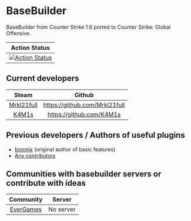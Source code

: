 # BaseBuilder
BaseBuilder from Counter Strike 1.6 ported to Counter Strike: Global Offensive.

| Action Status |
|:-------------:|
| [![Action Status](https://github.com/Mrkl21full/BaseBuilder/workflows/Compile%20with%20SourceMod/badge.svg)](https://github.com/Mrkl21full/BaseBuilder/actions) |

Current developers
---
| Steam | Github |
|:-----:|:------:|
| [Mrkl21full](https://steamcommunity.com/profiles/76561198191496115/) | https://github.com/Mrkl21full |
| [K4M1s](https://steamcommunity.com/profiles/76561198883965597/) | https://github.com/K4M1s |


Previous developers / Authors of useful plugins
---
- [boomix](https://steamcommunity.com/profiles/76561198071212797/) (original author of basic features)
- [Any contributors](https://github.com/Mrkl21full/BaseBuilder/graphs/contributors)


Communities with basebuilder servers or contribute with ideas
---
| Community | Server |
|:---------:|:------:|
| [EverGames](https://www.evergames.pl/) | No server |

